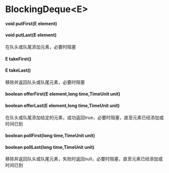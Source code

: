 # BlockingDeque\<E>

#### void putFirst(E element)
#### void putLast(E element)
在队头或队尾添加元素，必要时阻塞

#### E takeFirst()
#### E takeLast()
移除并返回队头或队尾元素，必要时阻塞

#### boolean offerFirst(E element,long time,TimeUnit unit)
#### boolean offerLast(E element,long time,TimeUnit unit)
在队头或队尾添加给定的元素，成功返回true，必要时阻塞，直至元素已经添加或时间已到

#### boolean pollFirst(long time,TimeUnit unit)
#### boolean pollLast(long time,TimeUnit unit)
移除并返回队头或队尾元素，失败时返回null，必要时阻塞，直至元素已经添加或时间已到